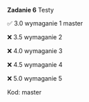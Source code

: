 **Zadanie 6** Testy

:white_check_mark: 3.0 wymaganie 1 master

:x: 3.5 wymaganie 2

:x: 4.0 wymaganie 3

:x: 4.5 wymaganie 4

:x: 5.0 wymaganie 5

Kod: master
